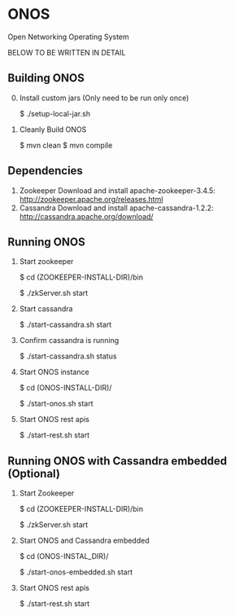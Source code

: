 ONOS
====

Open Networking Operating System

BELOW TO BE WRITTEN IN DETAIL


Building ONOS
-------------

0. Install custom jars (Only need to be run only once)

    $ ./setup-local-jar.sh

1. Cleanly Build ONOS

    $ mvn clean
    $ mvn compile


Dependencies
------------
1. Zookeeper
    Download and install apache-zookeeper-3.4.5: http://zookeeper.apache.org/releases.html
2. Cassandra
    Download and install apache-cassandra-1.2.2: http://cassandra.apache.org/download/

Running ONOS
------------

1. Start zookeeper

    $ cd (ZOOKEEPER-INSTALL-DIR)/bin
    
    $ ./zkServer.sh start

2. Start cassandra

    $ ./start-cassandra.sh start

  1. Confirm cassandra is running
  
      $ ./start-cassandra.sh status

3. Start ONOS instance

    $ cd (ONOS-INSTALL-DIR)/

    $ ./start-onos.sh start
    
4. Start ONOS rest apis

    $ ./start-rest.sh start

Running ONOS with Cassandra embedded (Optional)
-----------------------------------------------

1. Start Zookeeper

    $ cd (ZOOKEEPER-INSTALL-DIR)/bin
    
    $ ./zkServer.sh start
    
2. Start ONOS and Cassandra embedded

    $ cd (ONOS-INSTAL_DIR)/
    
    $ ./start-onos-embedded.sh start
    
3. Start ONOS rest apis

    $ ./start-rest.sh start

